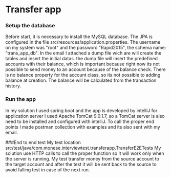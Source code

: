 # Transfer app

### Setup the database
Before start, it is necessary to install the MySQL database. The JPA is configured in the file src/resources/application.properties.
The username on my system was "root" and the password "Rapid2015", the schema name: "trans_app_db". In the email I attached a dump file wich are will create the tables and insert the initial datas.
the dump file will insert the predefined accounts with their balance, which is important because right now its not possible to send money to an account because of the balance check. There is no balance property for the account class, so its not possible to adding balance at creation. The balance will be calculated from the transaction history.
### Run the app
In my solution I used spring boot and the app is developed by intelliJ for application server I used Apache TomCat 9.0.1.7, so a TomCat server is also need to be installed and configured with intelliJ.
To call the proper end points I made postman collection with examples and its also sent with my email.

###End to end test
My test location src/test/java/com.monese.interviewtest.transferapp.TransferE2ETests
My solution use HTTP calls to call the proper function so it will work only when the server is running.
My test transfer money from the source account to the target account and after the test it will be sent back to the source to avoid falling test in case of the next run.



